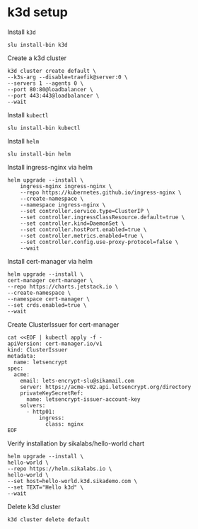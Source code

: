 # k3d setup

Install `k3d`

```
slu install-bin k3d
```

Create a k3d cluster

```
k3d cluster create default \
--k3s-arg --disable=traefik@server:0 \
--servers 1 --agents 0 \
--port 80:80@loadbalancer \
--port 443:443@loadbalancer \
--wait
```

Install `kubectl`

```
slu install-bin kubectl
```

Install `helm`

```
slu install-bin helm
```

Install ingress-nginx via helm

```
helm upgrade --install \
	ingress-nginx ingress-nginx \
	--repo https://kubernetes.github.io/ingress-nginx \
	--create-namespace \
	--namespace ingress-nginx \
	--set controller.service.type=ClusterIP \
	--set controller.ingressClassResource.default=true \
	--set controller.kind=DaemonSet \
	--set controller.hostPort.enabled=true \
	--set controller.metrics.enabled=true \
	--set controller.config.use-proxy-protocol=false \
	--wait
```

Install cert-manager via helm

```
helm upgrade --install \
cert-manager cert-manager \
--repo https://charts.jetstack.io \
--create-namespace \
--namespace cert-manager \
--set crds.enabled=true \
--wait
```

Create ClusterIssuer for cert-manager

```
cat <<EOF | kubectl apply -f -
apiVersion: cert-manager.io/v1
kind: ClusterIssuer
metadata:
  name: letsencrypt
spec:
  acme:
    email: lets-encrypt-slu@sikamail.com
    server: https://acme-v02.api.letsencrypt.org/directory
    privateKeySecretRef:
      name: letsencrypt-issuer-account-key
    solvers:
      - http01:
          ingress:
            class: nginx
EOF
```

Verify installation by sikalabs/hello-world chart

```
helm upgrade --install \
hello-world \
--repo https://helm.sikalabs.io \
hello-world \
--set host=hello-world.k3d.sikademo.com \
--set TEXT="Hello k3d" \
--wait
```

Delete k3d cluster

```
k3d cluster delete default
```
